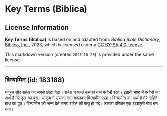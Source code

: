 # Key Terms (Biblica)

## License Information

**Key Terms (Biblica)** is based on and adapted from: _Biblica Bible Dictionary_, [Biblica, Inc.](https://www.biblica.com/), 2023, which is licensed under a [CC BY-SA 4.0 license](https://creativecommons.org/licenses/by-sa/4.0/legalcode.en).

This markdown version (created `2025-10-20`) is provided under the same license.



--------------------------------

## बिन्यामिन (id: 183188)

याकूब और राहेल का सबसे छोटा बेटा। राहेल ने पहले उसका नाम बेनोनी रखा। इब्रानी भाषा में बेनोनी का अर्थ है मेरे दुख का पुत्र। याकूब ने उसका नाम बदलकर बिन्यामीन रखा। बिन्यामीन का अर्थ है मेरे दाहिने हाथ का पुत्र। बिन्यामीन को जन्म देते समय राहेल की मृत्यु हो गई। उसका परिवार एक इस्राएली गोत्र बन गया।


